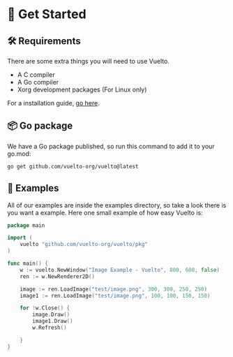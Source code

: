 # 🚀 Get Started
## 🛠️ Requirements
There are some extra things you will need to use Vuelto.

- A C compiler
- A Go compiler
- Xorg development packages (For Linux only)

For a installation guide, [go here](install.md).

## 📦 Go package
We have a Go package published, so run this command to add it to your go.mod:
```bash
go get github.com/vuelto-org/vuelto@latest
```

## 🌟 Examples
All of our examples are inside the examples directory, so take a look there is you want a example. Here one small example of how easy Vuelto is:
```go
package main

import (
	vuelto "github.com/vuelto-org/vuelto/pkg"
)

func main() {
	w := vuelto.NewWindow("Image Example - Vuelto", 800, 600, false)
	ren := w.NewRenderer2D()

	image := ren.LoadImage("test/image.png", 300, 300, 250, 250)
	image1 := ren.LoadImage("test/image.png", 100, 100, 150, 150)

	for !w.Close() {
		image.Draw()
		image1.Draw()
		w.Refresh()

	}
}

```